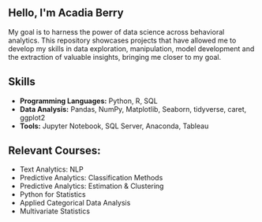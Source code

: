 

## Hello, I'm Acadia Berry

My goal is to harness the power of data science across behavioral analytics. This repository showcases projects that have allowed me to develop my skills in data exploration, manipulation, model development and the extraction of valuable insights, bringing me closer to my goal.


## Skills

- **Programming Languages:** Python, R, SQL
- **Data Analysis:** Pandas, NumPy, Matplotlib, Seaborn, tidyverse, caret, ggplot2
- **Tools:** Jupyter Notebook, SQL Server, Anaconda, Tableau

## Relevant Courses:
  - Text Analytics: NLP
  - Predictive Analytics: Classification Methods
  - Predictive Analytics: Estimation & Clustering 
  - Python for Statistics
  - Applied Categorical Data Analysis
  - Multivariate Statistics
    
